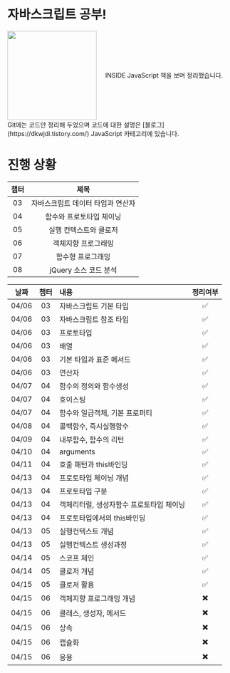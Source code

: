# 자바스크립트 공부!

<div style="height:200px">
<img style="float:left" src="https://user-images.githubusercontent.com/57394523/114816552-509cd000-9df3-11eb-8c85-c849b111f85e.png" width="200px" height="200px">
<div style=" text-align:center; line-height:200px">INSIDE JavaScript 책을 보며 정리했습니다.</div>
</div>

<div style="clear : both"></div>
Git에는 코드만 정리해 두었으며 코드에 대한 설명은 [블로그](https://dkwjdi.tistory.com/) JavaScript 카테고리에 있습니다. 
 
 
 
 
 
 # 진행 상황
  |챕터|제목|
  |:---:|:---:|
|03|자바스크립트 데이터 타입과 연산자|
|04|함수와 프로토타입 체이닝|
|05|실행 컨텍스트와 클로저|
|06|객체지향 프로그래밍|
|07|함수형 프로그래밍|
|08|jQuery 소스 코드 분석|

 |날짜|챕터|내용|정리여부|
  |:---:|:---:|:---|:---:|
|04/06|03|자바스크립트 기본 타입|:white_check_mark:|
|04/06|03|자바스크립트 참조 타입|:white_check_mark:|
|04/06|03|프로토타입|:white_check_mark:|
|04/06|03|배열|:white_check_mark:|
|04/06|03|기본 타입과 표준 메서드|:white_check_mark:|
|04/06|03|연산자|:white_check_mark:|
|04/07|04|함수의 정의와 함수생성|:white_check_mark:|
|04/07|04|호이스팅|:white_check_mark:|
|04/07|04|함수와 일급객체, 기본 프로퍼티|:white_check_mark:|
|04/08|04|콜백함수, 즉시실행함수|:white_check_mark:|
|04/09|04|내부함수, 함수의 리턴|:white_check_mark:|
|04/10|04|arguments|:white_check_mark:|
|04/11|04|호출 패턴과 this바인딩|:white_check_mark:|
|04/13|04|프로토타입 체이닝 개념|:white_check_mark:|
|04/13|04|프로토타입 구분|:white_check_mark:|
|04/13|04|객체리터럴, 생성자함수 프로토타입 체이닝|:white_check_mark:|
|04/13|04|프로토타입에서의 this바인딩|:white_check_mark:|
|04/13|05|실행컨텍스트 개념|:white_check_mark:|
|04/13|05|실행컨텍스트 생성과정|:white_check_mark:|
|04/14|05|스코프 체인|:white_check_mark:|
|04/14|05|클로저 개념|:white_check_mark:|
|04/15|05|클로저 활용|:white_check_mark:|
|04/15|06|객체지향 프로그래밍 개념|:heavy_multiplication_x:|
|04/15|06|클래스, 생성자, 메서드|:heavy_multiplication_x:|
|04/15|06|상속|:heavy_multiplication_x:|
|04/15|06|캡슐화|:heavy_multiplication_x:|
|04/15|06|응용|:heavy_multiplication_x:|



